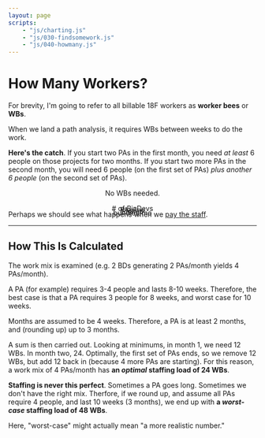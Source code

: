 ```yaml
---
layout: page
scripts:
    - "js/charting.js"
    - "js/030-findsomework.js"
    - "js/040-howmany.js"
---
```


# How Many Workers?

For brevity, I'm going to refer to all billable 18F workers as <b>worker bees</b> or <b>WBs</b>.

When we land a path analysis, it requires <span id="papeople"></span> WBs between <span id="paweeks"></span> weeks to do the work.

**Here's the catch**. If you start two PAs in the first month, you need *at least* 6 people on those projects for two months. If you start two more PAs in the second month, you will need 6 people (on the first set of PAs) *plus another 6 people* (on the second set of PAs). 



<div class="grid-container">
    <div class="grid-row">
        <div class="grid-col-12">
            <p id="workmix" style="text-align: center">No WBs needed.</p>
        </div>
    </div>
    <div class="grid-row">
        <div class="grid-col-3" style="position: relative;">
            <p style="text-align: center"># of BizDevs</p>
            <div><div id="slider-bizdevs" style="margin-top: -2em;"></div></div>
        </div>
        <div class="grid-col-3">
            <p style="text-align: center">PAs/mo</p>
            <div><div class="centerblock" id="slider-pas" style="margin-top: -2em;"></div></div>
        </div>
        <div class="grid-col-3">
            <p style="text-align: center">EIs/mo</p>
            <div><div class="centerblock" id="slider-eis" style="margin-top: -2em;"></div></div>
        </div>
        <div class="grid-col-3">
            <p style="text-align: center">bundles/mo</p>
            <div><div class="centerblock" id="slider-bundles" style="margin-top: -2em;"></div></div>
        </div>
    </div>
    <div class="grid-row">
        <div class="grid-col-6">
            <canvas id="thechart"></canvas>
        </div>        
        <div class="grid-col-6">
            <canvas id="workerchart"></canvas>
        </div>
    </div>
</div>

Perhaps we should see what happens when we [pay the staff](050-payme).

<hr>

## How This Is Calculated

The work mix is examined (e.g. 2 BDs generating 2 PAs/month yields 4 PAs/month).

A PA (for example) requires 3-4 people and lasts 8-10 weeks. Therefore, the best case is that a PA requires 3 people for 8 weeks, and worst case for 10 weeks. 

Months are assumed to be 4 weeks. Therefore, a PA is at least 2 months, and (rounding up) up to 3 months.

A sum is then carried out. Looking at minimums, in month 1, we need 12 WBs. In month two, 24. Optimally, the first  set of PAs ends, so we remove 12 WBs, but add 12 back in (because 4 more PAs are starting). For this reason, a work mix of 4 PAs/month has **an *optimal* staffing load of 24 WBs**.

**Staffing is never this perfect**. Sometimes a PA goes long. Sometimes we don't have the right mix. Therfore, if we round up, and assume all PAs require 4 people, and last 10 weeks (3 months), we end up with **a *worst-case* staffing load of 48 WBs**.

Here, "worst-case" might actually mean "a more realistic number."
